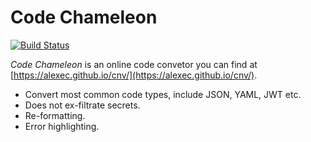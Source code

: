 # Code Chameleon

[![Build Status](https://travis-ci.org/alexec/cnv.svg?branch=master)](https://travis-ci.org/alexec/cnv)

*Code Chameleon* is an online code convetor you can find at [https://alexec.github.io/cnv/](https://alexec.github.io/cnv/). 

* Convert most common code types, include JSON, YAML, JWT etc.
* Does not ex-filtrate secrets.
* Re-formatting.
* Error highlighting. 

